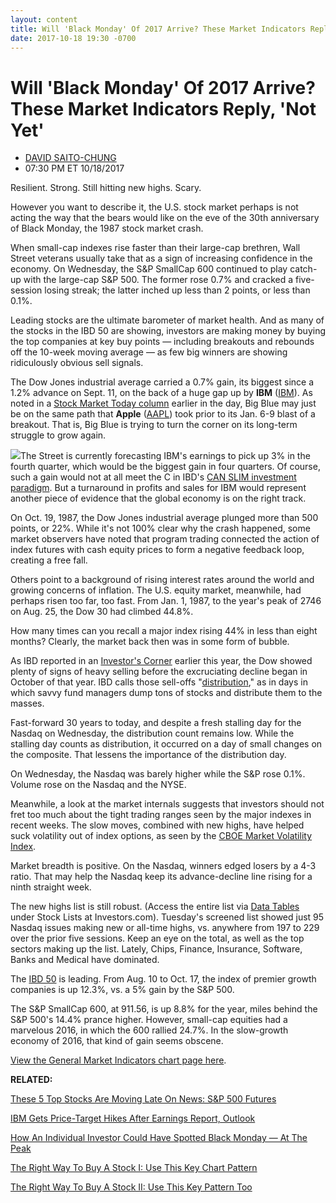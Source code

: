 ```yaml
---
layout: content
title: Will 'Black Monday' Of 2017 Arrive? These Market Indicators Reply, 'Not Yet'
date: 2017-10-18 19:30 -0700
---
```



Will 'Black Monday' Of 2017 Arrive? These Market Indicators Reply, 'Not Yet'
=============================================================================




* [DAVID SAITO-CHUNG](https://www.investors.com/author/chungd/ "Posts by DAVID SAITO-CHUNG")
* 07:30 PM ET 10/18/2017




Resilient. Strong. Still hitting new highs. Scary.


However you want to describe it, the U.S. stock market perhaps is not acting the way that the bears would like on the eve of the 30th anniversary of Black Monday, the 1987 stock market crash.




When small-cap indexes rise faster than their large-cap brethren, Wall Street veterans usually take that as a sign of increasing confidence in the economy. On Wednesday, the S&P SmallCap 600 continued to play catch-up with the large-cap S&P 500. The former rose 0.7% and cracked a five-session losing streak; the latter inched up less than 2 points, or less than 0.1%.


Leading stocks are the ultimate barometer of market health. And as many of the stocks in the IBD 50 are showing, investors are making money by buying the top companies at key buy points — including breakouts and rebounds off the 10-week moving average — as few big winners are showing ridiculously obvious sell signals.


The Dow Jones industrial average carried a 0.7% gain, its biggest since a 1.2% advance on Sept. 11, on the back of a huge gap up by **IBM** ([IBM](https://research.investors.com/quote.aspx?symbol=IBM)). As noted in a [Stock Market Today column](https://www.investors.com/market-trend/stock-market-today/small-caps-dow-lead-stocks-apple-acts-right-will-ibm-finally-form-a-base/) earlier in the day, Big Blue may just be on the same path that **Apple** ([AAPL](https://research.investors.com/quote.aspx?symbol=AAPL)) took prior to its Jan. 6-9 blast of a breakout. That is, Big Blue is trying to turn the corner on its long-term struggle to grow again.


![](https://www.investors.com/wp-content/uploads/2017/10/MP2x1_101817-174x300.png)The Street is currently forecasting IBM's earnings to pick up 3% in the fourth quarter, which would be the biggest gain in four quarters. Of course, such a gain would not at all meet the C in IBD's [CAN SLIM investment paradigm](https://www.investors.com/ibd-university/can-slim/). But a turnaround in profits and sales for IBM would represent another piece of evidence that the global economy is on the right track.


On Oct. 19, 1987, the Dow Jones industrial average plunged more than 500 points, or 22%. While it's not 100% clear why the crash happened, some market observers have noted that program trading connected the action of index futures with cash equity prices to form a negative feedback loop, creating a free fall.


Others point to a background of rising interest rates around the world and growing concerns of inflation. The U.S. equity market, meanwhile, had perhaps risen too far, too fast. From Jan. 1, 1987, to the year's peak of 2746 on Aug. 25, the Dow 30 had climbed 44.8%.


How many times can you recall a major index rising 44% in less than eight months? Clearly, the market back then was in some form of bubble.


As IBD reported in an [Investor's Corner](https://www.investors.com/how-to-invest/investors-corner/could-you-have-spotted-the-1987-stock-market-top-yes-heres-how/) earlier this year, the Dow showed plenty of signs of heavy selling before the excruciating decline began in October of that year. IBD calls those sell-offs "[distribution](https://www.investors.com/ibd-university/market-timing/market-tops/)," as in days in which savvy fund managers dump tons of stocks and distribute them to the masses.


Fast-forward 30 years to today, and despite a fresh stalling day for the Nasdaq on Wednesday, the distribution count remains low. While the stalling day counts as distribution, it occurred on a day of small changes on the composite. That lessens the importance of the distribution day.


On Wednesday, the Nasdaq was barely higher while the S&P rose 0.1%. Volume rose on the Nasdaq and the NYSE.


Meanwhile, a look at the market internals suggests that investors should not fret too much about the tight trading ranges seen by the major indexes in recent weeks. The slow moves, combined with new highs, have helped suck volatility out of index options, as seen by the [CBOE Market Volatility Index](http://research.investors.com/psychological-market-indicators/chart?type=volatility).


Market breadth is positive. On the Nasdaq, winners edged losers by a 4-3 ratio. That may help the Nasdaq keep its advance-decline line rising for a ninth straight week.


The new highs list is still robust. (Access the entire list via [Data Tables](https://www.investors.com/ibd-data-tables/) under Stock Lists at Investors.com). Tuesday's screened list showed just 95 Nasdaq issues making new or all-time highs, vs. anywhere from 197 to 229 over the prior five sessions. Keep an eye on the total, as well as the top sectors making up the list. Lately, Chips, Finance, Insurance, Software, Banks and Medical have dominated.


The [IBD 50](http://research.investors.com/stock-lists/ibd-50/) is leading. From Aug. 10 to Oct. 17, the index of premier growth companies is up 12.3%, vs. a 5% gain by the S&P 500.


The S&P SmallCap 600, at 911.56, is up 8.8% for the year, miles behind the S&P 500's 14.4% prance higher. However, small-cap equities had a marvelous 2016, in which the 600 rallied 24.7%. In the slow-growth economy of 2016, that kind of gain seems obscene.


[View the General Market Indicators chart page here](https://www.investors.com/wp-content/uploads/2017/10/IBD1810152523GMI.pdf).


**RELATED:**


[These 5 Top Stocks Are Moving Late On News: S&P 500 Futures](https://www.investors.com/market-trend/stock-market-today/these-5-top-stocks-are-moving-late-on-news-sp-500-futures/)


[IBM Gets Price-Target Hikes After Earnings Report, Outlook](https://www.investors.com/news/technology/ibm-gets-price-target-hikes-after-earnings-report-outlook/)


[How An Individual Investor Could Have Spotted Black Monday — At The Peak](https://www.investors.com/how-to-invest/investors-corner/could-you-have-spotted-the-1987-stock-market-top-yes-heres-how/)


[The Right Way To Buy A Stock I: Use This Key Chart Pattern](https://www.investors.com/how-to-invest/investors-corner/the-basics-how-to-analyze-a-stocks-cup-with-handle/)


[The Right Way To Buy A Stock II: Use This Key Pattern Too](https://www.investors.com/how-to-invest/investors-corner/when-to-buy-the-basics-of-a-flat-base-a-super-growth-stock-pattern/)




